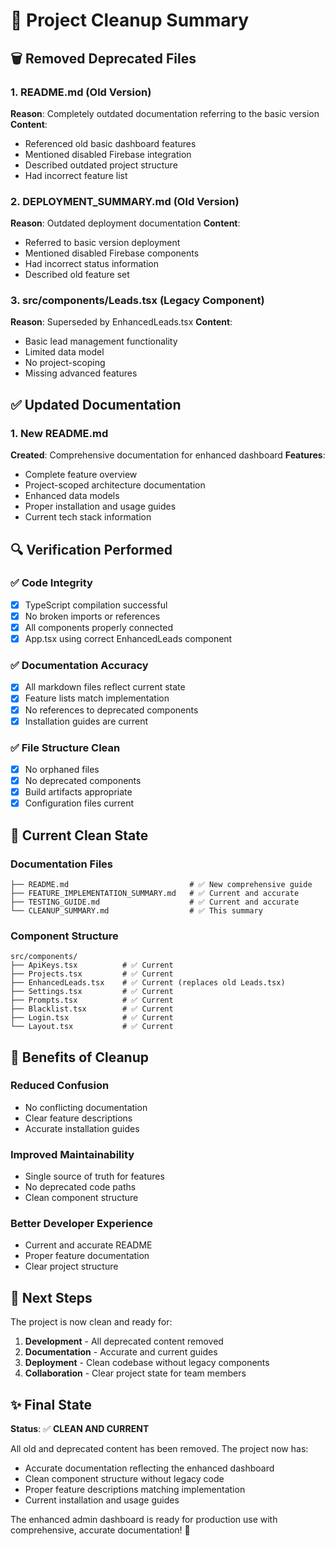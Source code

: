 # 🧹 Project Cleanup Summary

## 🗑️ Removed Deprecated Files

### 1. **README.md** (Old Version)
**Reason**: Completely outdated documentation referring to the basic version
**Content**: 
- Referenced old basic dashboard features
- Mentioned disabled Firebase integration
- Described outdated project structure
- Had incorrect feature list

### 2. **DEPLOYMENT_SUMMARY.md** (Old Version)
**Reason**: Outdated deployment documentation
**Content**:
- Referred to basic version deployment
- Mentioned disabled Firebase components
- Had incorrect status information
- Described old feature set

### 3. **src/components/Leads.tsx** (Legacy Component)
**Reason**: Superseded by EnhancedLeads.tsx
**Content**:
- Basic lead management functionality
- Limited data model
- No project-scoping
- Missing advanced features

## ✅ Updated Documentation

### 1. **New README.md**
**Created**: Comprehensive documentation for enhanced dashboard
**Features**:
- Complete feature overview
- Project-scoped architecture documentation
- Enhanced data models
- Proper installation and usage guides
- Current tech stack information

## 🔍 Verification Performed

### ✅ **Code Integrity**
- [x] TypeScript compilation successful
- [x] No broken imports or references
- [x] All components properly connected
- [x] App.tsx using correct EnhancedLeads component

### ✅ **Documentation Accuracy**
- [x] All markdown files reflect current state
- [x] Feature lists match implementation
- [x] No references to deprecated components
- [x] Installation guides are current

### ✅ **File Structure Clean**
- [x] No orphaned files
- [x] No deprecated components
- [x] Build artifacts appropriate
- [x] Configuration files current

## 📁 Current Clean State

### **Documentation Files**
```
├── README.md                           # ✅ New comprehensive guide
├── FEATURE_IMPLEMENTATION_SUMMARY.md   # ✅ Current and accurate
├── TESTING_GUIDE.md                    # ✅ Current and accurate
└── CLEANUP_SUMMARY.md                  # ✅ This summary
```

### **Component Structure**
```
src/components/
├── ApiKeys.tsx          # ✅ Current
├── Projects.tsx         # ✅ Current  
├── EnhancedLeads.tsx    # ✅ Current (replaces old Leads.tsx)
├── Settings.tsx         # ✅ Current
├── Prompts.tsx          # ✅ Current
├── Blacklist.tsx        # ✅ Current
├── Login.tsx            # ✅ Current
└── Layout.tsx           # ✅ Current
```

## 🎯 Benefits of Cleanup

### **Reduced Confusion**
- No conflicting documentation
- Clear feature descriptions
- Accurate installation guides

### **Improved Maintainability**
- Single source of truth for features
- No deprecated code paths
- Clean component structure

### **Better Developer Experience**
- Current and accurate README
- Proper feature documentation
- Clear project structure

## 🚀 Next Steps

The project is now clean and ready for:
1. **Development** - All deprecated content removed
2. **Documentation** - Accurate and current guides
3. **Deployment** - Clean codebase without legacy components
4. **Collaboration** - Clear project state for team members

## ✨ Final State

**Status**: ✅ **CLEAN AND CURRENT**

All old and deprecated content has been removed. The project now has:
- Accurate documentation reflecting the enhanced dashboard
- Clean component structure without legacy code
- Proper feature descriptions matching implementation
- Current installation and usage guides

The enhanced admin dashboard is ready for production use with comprehensive, accurate documentation! 🎉 